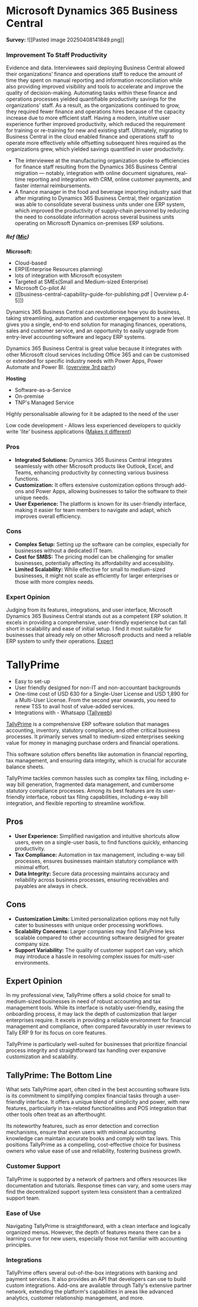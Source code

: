 
# Microsoft Dynamics 365 Business Central

**Survey:**
![[Pasted image 20250408141849.png]]
### Improvement To Staff Productivity

Evidence and data. Interviewees said deploying Business Central allowed their organizations’ finance and operations staff to reduce the amount of time they spent on manual reporting and information reconciliation while also providing improved visibility and tools to accelerate and improve the quality of decision-making. Automating tasks within these finance and operations processes yielded quantifiable productivity savings for the organizations’ staff. As a result, as the organizations continued to grow, they required fewer finance and operations hires because of the capacity increase due to more efficient staff. Having a modern, intuitive user experience further improved productivity, which reduced the requirement for training or re-training for new and existing staff. Ultimately, migrating to Business Central in the cloud enabled finance and operations staff to operate more effectively while offsetting subsequent hires required as the organizations grew, which yielded savings quantified in user productivity.

- The interviewee at the manufacturing organization spoke to efficiencies for finance staff resulting from the Dynamics 365 Business Central migration — notably, integration with online document signatures, real-time reporting and integration with CRM, online customer payments, and faster internal reimbursements.
- A finance manager in the food and beverage importing industry said that after migrating to Dynamics 365 Business Central, their organization was able to consolidate several business units under one ERP system, which improved the productivity of supply-chain personnel by reducing the need to consolidate information across several business units operating on Microsoft Dynamics on-premises ERP solutions.
##### **Ref ([Mic](https://tei.forrester.com/go/Microsoft/Dynamics365BusinessCentral/?lang=en-us))**


**Microsoft:**
- Cloud-based
- ERP(Enterprise Resources planning)
- lots of integration with Microsoft ecosystem
- Targeted at SMEs(Small and Medium-sized Enterprise)
- Microsoft Co-pilot AI
- ([[business-central-capability-guide-for-publishing.pdf | Overview p.4-5]])

Dynamics 365 Business Central can revolutionise how you do business, taking streamlining, automation and customer engagement to a new level. It gives you a single, end-to end solution for managing finances, operations, sales and customer service, and an opportunity to easily upgrade from entry-level accounting software and legacy ERP systems.

Dynamics 365 Business Central is great value because it integrates with other Microsoft cloud services including Office 365 and can be customised or extended for specific industry needs with Power Apps, Power Automate and Power BI. 
([overview 3rd party](https://www.the365people.com/business-central))

**Hosting**
- Software-as-a-Service
- On-premise
- TNP's Managed Service

Highly personalisable allowing for it be adapted to the need of the user

Low code development - Allows less experienced  developers to quickly write 'lite' business applications
([Makes it different](https://www.the365people.com/business-central/what-makes-bc-different))

### Pros

- **Integrated Solutions:** Dynamics 365 Business Central integrates seamlessly with other Microsoft products like Outlook, Excel, and Teams, enhancing productivity by connecting various business functions.
- **Customization:** It offers extensive customization options through add-ons and Power Apps, allowing businesses to tailor the software to their unique needs.
- **User Experience:** The platform is known for its user-friendly interface, making it easier for team members to navigate and adapt, which improves overall efficiency.

### Cons

- **Complex Setup:** Setting up the software can be complex, especially for businesses without a dedicated IT team.
- **Cost for SMBS:** The pricing model can be challenging for smaller businesses, potentially affecting its affordability and accessibility.
- **Limited Scalability:** While effective for small to medium-sized businesses, it might not scale as efficiently for larger enterprises or those with more complex needs.

### Expert Opinion

Judging from its features, integrations, and user interface, Microsoft Dynamics 365 Business Central stands out as a competent ERP solution. It excels in providing a comprehensive, user-friendly experience but can fall short in scalability and ease of initial setup. I find it most suitable for businesses that already rely on other Microsoft products and need a reliable ERP system to unify their operations.
[Expert](https://thecfoclub.com/tools/microsoft-dynamics-365-business-central-review/#:~:text=Expert%20Opinion,system%20to%20unify%20their%20operations.)



# TallyPrime

- Easy to set-up
- User friendly designed for non-IT and non-accountant backgrounds
- One-time cost of USD 630 for a Single-User License and USD 1,890 for a Multi-User License. From the second year onwards, you need to renew TSS to avail host of value-added services.
- Integrations with - Whatsapp
([Tallyweb](https://tallysolutions.com/global/features/net-capabilities/))


[TallyPrime](https://tallysolutions.com/tally-prime/) is a comprehensive ERP software solution that manages accounting, inventory, statutory compliance, and other critical business processes. It primarily serves small to medium-sized enterprises seeking value for money in managing purchase orders and financial operations.

This software solution offers benefits like automation in financial reporting, tax management, and ensuring data integrity, which is crucial for accurate balance sheets.

TallyPrime tackles common hassles such as complex tax filing, including e-way bill generation, fragmented data management, and cumbersome statutory compliance processes. Among its best features are its user-friendly interface, robust tax filing capabilities, including e-way bill integration, and flexible reporting to streamline workflow.

## Pros

- **User Experience:** Simplified navigation and intuitive shortcuts allow users, even on a single-user basis, to find functions quickly, enhancing productivity.
- **Tax Compliance:** Automation in tax management, including e-way bill processes, ensures businesses maintain statutory compliance with minimal effort.
- **Data Integrity:** Secure data processing maintains accuracy and reliability across business processes, ensuring receivables and payables are always in check.

## Cons

- **Customization Limits:** Limited personalization options may not fully cater to businesses with unique order processing workflows.
- **Scalability Concerns:** Larger companies may find TallyPrime less scalable compared to other accounting software designed for greater company size.
- **Support Variability:** The quality of customer support can vary, which may introduce a hassle in resolving complex issues for multi-user environments.

## Expert Opinion

In my professional view, TallyPrime offers a solid choice for small to medium-sized businesses in need of robust accounting and tax management tools. While its interface is notably user-friendly, easing the onboarding process, it may lack the depth of customization that larger enterprises require. It excels in providing a reliable environment for financial management and compliance, often compared favourably in user reviews to Tally ERP 9 for its focus on core features.

TallyPrime is particularly well-suited for businesses that prioritize financial process integrity and straightforward tax handling over expansive customization and scalability.

## TallyPrime: The Bottom Line

What sets TallyPrime apart, often cited in the best accounting software lists is its commitment to simplifying complex financial tasks through a user-friendly interface. It offers a unique blend of simplicity and power, with new features, particularly in tax-related functionalities and POS integration that other tools often treat as an afterthought.

Its noteworthy features, such as error detection and correction mechanisms, ensure that even users with minimal accounting knowledge can maintain accurate books and comply with tax laws. This positions TallyPrime as a compelling, cost-effective choice for business owners who value ease of use and reliability, fostering business growth.

### Customer Support

TallyPrime is supported by a network of partners and offers resources like documentation and tutorials. Response times can vary, and some users may find the decentralized support system less consistent than a centralized support team.

### Ease of Use

Navigating TallyPrime is straightforward, with a clean interface and logically organized menus. However, the depth of features means there can be a learning curve for new users, especially those not familiar with accounting principles.

### Integrations

TallyPrime offers several out-of-the-box integrations with banking and payment services. It also provides an API that developers can use to build custom integrations. Add-ons are available through Tally's extensive partner network, extending the platform's capabilities in areas like advanced analytics, customer relationship management, and more.